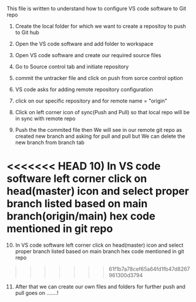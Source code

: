 This file is written to understand how to configure VS code software to Git repo

1) Create the local folder for which we want to create a repositoy to push to Git hub

2) Open the VS code software and add folder to workspace 

3) Open VS code software and create our required source files

4) Go to Source control tab and initiate repository

5) commit the untracker file and click on push from sorce control option

6) VS code asks for adding remote repository configuration

7) click on our specific repository and for remote name = "origin"

8) Click on left corner icon of sync(Push and Pull) so that local repo will be in sync with remote repo

9) Push the the commited file then We will see in our remote git repo as created new branch and asking for pull and pull but We can delete the new branch from branch tab

<<<<<<< HEAD
10) In VS code software left corner click on head(master) icon and select proper branch listed based on main branch(origin/main) hex code mentioned in git repo
=======
10) In VS code software left corner click on head(master) icon and select proper branch listed based on main branch hex code mentioned in git repo
>>>>>>> 61f1b7a78cef65a64fd1fb47d8267961300d3794

11) After that we can create our own files and folders for further push and pull goes on .......!

